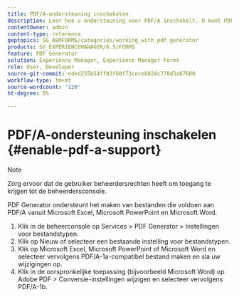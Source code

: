 ```yaml
---
title: PDF/A-ondersteuning inschakelen
description: Leer hoe u ondersteuning voor PDF/A inschakelt. U kunt PDF/A-compatibele bestanden maken vanuit Microsoft Excel-, Microsoft PowerPoint- en Microsoft Word-bestanden.
contentOwner: admin
content-type: reference
geptopics: SG_AEMFORMS/categories/working_with_pdf_generator
products: SG_EXPERIENCEMANAGER/6.5/FORMS
feature: PDF Generator
solution: Experience Manager, Experience Manager Forms
role: User, Developer
source-git-commit: eded255b54ff83f60f73cece8824c778d3a87680
workflow-type: tm+mt
source-wordcount: '120'
ht-degree: 0%

---
```


# PDF/A-ondersteuning inschakelen {#enable-pdf-a-support}

>[!NOTE]
> 
> Zorg ervoor dat de gebruiker beheerdersrechten heeft om toegang te krijgen tot de beheerdersconsole.

PDF Generator ondersteunt het maken van bestanden die voldoen aan PDF/A vanuit Microsoft Excel, Microsoft PowerPoint en Microsoft Word.

1. Klik in de beheerconsole op Services > PDF Generator > Instellingen voor bestandstypen.
1. Klik op Nieuw of selecteer een bestaande instelling voor bestandstypen.
1. Klik op Microsoft Excel, Microsoft PowerPoint of Microsoft Word en selecteer vervolgens PDF/A-1a-compatibel bestand maken en sla uw wijzigingen op.
1. Klik in de oorspronkelijke toepassing (bijvoorbeeld Microsoft Word) op Adobe PDF > Conversie-instellingen wijzigen en selecteer vervolgens PDF/A-1b.

